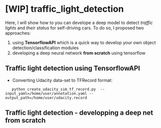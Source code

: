 # [WIP] traffic_light_detection
Here,  I will show how to you can develope a deep model to detect *traffic lights* and *their status* for self-driving cars. To do so, I proposed two approaches:
1) using **TensorflowAPI** which is a quick way to develop your own object detection/classification modules
2) developing a deep neural network **from scratch** using tensorflow

## Traffic light detection using TensorflowAPI
- Converting Udacity data-set to TFRecord format:
```
   python create_udacity_sim_tf_record.py  --input_yaml=/home/user/annotation.yaml --output_path=/home/user/udacity.record
```

## Traffic light detection - developping  a deep net from scratch

